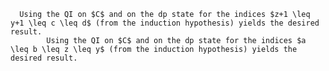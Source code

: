       Using the QI on $C$ and on the dp state for the indices $z+1 \leq y+1 \leq c \leq d$ (from the induction hypothesis) yields the desired result.
            Using the QI on $C$ and on the dp state for the indices $a \leq b \leq z \leq y$ (from the induction hypothesis) yields the desired result.